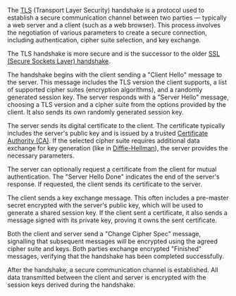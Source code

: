 The [TLS]() (Transport Layer Security) handshake is a protocol used to establish a secure communication channel between two parties — typically a web server and a client (such as a web browser). This process involves the negotiation of various parameters to create a secure connection, including authentication, cipher suite selection, and key exchange. 

The TLS handshake is more secure and is the successor to the older [SSL (Secure Sockets Layer) handshake](../web/sslhand.md). 

The handshake begins with the client sending a "Client Hello" message to the server. This message includes the TLS version the client supports, a list of supported cipher suites (encryption algorithms), and a randomly generated session key. The server responds with a "Server Hello" message, choosing a TLS version and a cipher suite from the options provided by the client. It also sends its own randomly generated session key.

The server sends its digital certificate to the client. The certificate typically includes the server's public key and is issued by a trusted [Certificate Authority (CA)](../web/cas.md). If the selected cipher suite requires additional data exchange for key generation (like in [Diffie-Hellman](../cryptography/dh.md)), the server provides the necessary parameters.

The server can optionally request a certificate from the client for mutual authentication. The "Server Hello Done" indicates the end of the server's response. If requested, the client sends its certificate to the server.

The client sends a key exchange message. This often includes a pre-master secret encrypted with the server's public key, which will be used to generate a shared session key. If the client sent a certificate, it also sends a message signed with its private key, proving it owns the sent certificate.

Both the client and server send a "Change Cipher Spec" message, signalling that subsequent messages will be encrypted using the agreed cipher suite and keys. Both parties exchange encrypted "Finished" messages, verifying that the handshake has been completed successfully.

After the handshake, a secure communication channel is established. All data transmitted between the client and server is encrypted with the session keys derived during the handshake.

